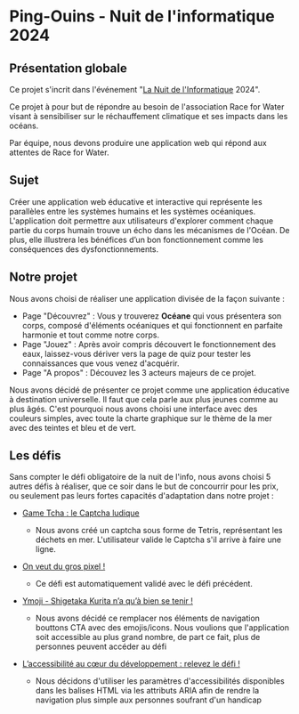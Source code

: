 # Ping-Ouins - Nuit de l'informatique 2024

## Présentation globale

Ce projet s'incrit dans l'événement "[La Nuit de l&#39;Informatique](https://www.nuitdelinfo.com/) 2024".

Ce projet à pour but de répondre au besoin de l'association Race for Water visant à sensibiliser sur le réchauffement climatique et ses impacts dans les océans.

Par équipe, nous devons produire une application web qui répond aux attentes de Race for Water.

## Sujet

Créer une application web éducative et interactive qui représente les parallèles entre les systèmes humains et les systèmes océaniques. L'application doit permettre aux utilisateurs d'explorer comment chaque partie du corps humain trouve un écho dans les mécanismes de l'Océan. De plus, elle illustrera les bénéfices d’un bon fonctionnement comme les conséquences des dysfonctionnements.

## Notre projet

Nous avons choisi de réaliser une application divisée de la façon suivante :

- Page "Découvrez" : Vous y trouverez **Océane** qui vous présentera son corps, composé d'éléments océaniques et qui fonctionnent en parfaite harmonie et tout comme notre corps.
- Page "Jouez" : Après avoir compris découvert le fonctionnement des eaux, laissez-vous dériver vers la page de quiz pour tester les connaissances que vous venez d'acquérir.
- Page "A propos" : Découvez les 3 acteurs majeurs de ce projet.

Nous avons décidé de présenter ce projet comme une application éducative à destination universelle. Il faut que cela parle aux plus jeunes comme au plus âgés. C'est pourquoi nous avons choisi une interface avec des couleurs simples, avec toute la charte graphique sur le thème de la mer avec des teintes et bleu et de vert.

## Les défis

Sans compter le défi obligatoire de la nuit de l'info, nous avons choisi 5 autres défis à réaliser, que ce soir dans le but de concourrir pour les prix, ou seulement pas leurs fortes capacités d'adaptation dans notre projet :

* [Game Tcha : le Captcha ludique](https://www.nuitdelinfo.com/inscription/defis/443)

  * Nous avons créé un captcha sous forme de Tetris, représentant les déchets en mer. L'utilisateur valide le Captcha s'il arrive à faire une ligne.
* [On veut du gros pixel !](https://www.nuitdelinfo.com/inscription/defis/453)

  * Ce défi est automatiquement validé avec le défi précédent.
* [Ymoji - Shigetaka Kurita n’a qu’à bien se tenir !](https://www.nuitdelinfo.com/inscription/defis/450)

  * Nous avons décidé ce remplacer nos éléments de navigation bouttons CTA avec des emojis/icons. Nous voulions que l'application soit accessible au plus grand nombre, de part ce fait, plus de personnes peuvent accéder au défi
* [L’accessibilité au cœur du développement : relevez le défi !](https://www.nuitdelinfo.com/inscription/defis/460)

  * Nous décidons d'utiliser les paramètres d'accessibilités disponibles dans les balises HTML via les attributs ARIA afin de rendre la navigation plus simple aux personnes soufrant d'un handicap
